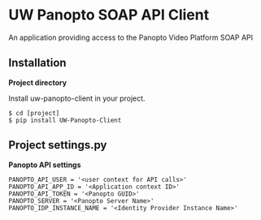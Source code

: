 UW Panopto SOAP API Client
===========================

An application providing access to the Panopto Video Platform SOAP API

Installation
------------

**Project directory**

Install uw-panopto-client in your project.

    $ cd [project]
    $ pip install UW-Panopto-Client

Project settings.py
------------------

**Panopto API settings**

    PANOPTO_API_USER = '<user context for API calls>'
    PANOPTO_API_APP_ID = '<Application context ID>'
    PANOPTO_API_TOKEN = '<Panopto GUID>'
    PANOPTO_SERVER = '<Panopto Server Name>'
    PANOPTO_IDP_INSTANCE_NAME = '<Identity Provider Instance Name>'
